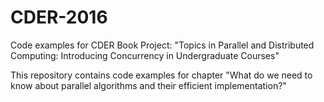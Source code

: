 # CDER-2016
Code examples for CDER Book Project: "Topics in Parallel and Distributed Computing: Introducing Concurrency in Undergraduate Courses"

This repository contains code examples for chapter "What do we need to know about parallel algorithms and their efficient implementation?"

